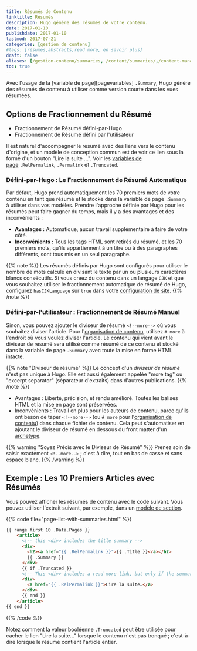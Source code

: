 ```yaml
---
title: Résumés de Contenu
linktitle: Résumés
description: Hugo génère des résumés de votre contenu. 
date: 2017-01-10
publishdate: 2017-01-10
lastmod: 2017-07-21
categories: [gestion de contenu]
#tags: [résumés,abstracts,read more, en savoir plus]
draft: false
aliases: [/gestion-contenu/summaries, /content/summaries/,/content-management/content-summaries/]
toc: true
---
```


Avec l'usage de la [variable de page][pagevariables] `.Summary`, Hugo génère des résumés de contenu à utiliser comme version courte dans les vues résumées.

## Options de Fractionnement du Résumé

* Fractionnement de Résumé défini-par-Hugo
* Fractionnement de Résumé défini par l'utilisateur

Il est naturel d'accompagner le résumé avec des liens vers le contenu d'origine, et un modèle de conception commun est de voir ce lien sous la forme d'un bouton "Lire la suite ...". Voir les [variables de page][pages variables] `.RelPermalink`, `.Permalink` et `.Truncated`.

### Défini-par-Hugo : Le Fractionnement de Résumé Automatique

Par défaut, Hugo prend automatiquement les 70 premiers mots de votre contenu en tant que résumé et le stocke dans la variable de page `.Summary` à utiliser dans vos modèles. Prendre l'approche définie par Hugo pour les résumés peut faire gagner du temps, mais il y a des avantages et des inconvénients :

* **Avantages :** Automatique, aucun travail supplémentaire à faire de votre côté.
* **Inconvénients :** Tous les tags HTML sont retirés du résumé, et les 70 premiers mots, qu'ils appartiennent à un titre ou à des paragraphes différents, sont tous mis en un seul paragraphe.

{{% note %}}
Les résumés définis par Hugo sont configurés pour utiliser le nombre de mots calculé en divisant le texte par un ou plusieurs caractères blancs consécutifs. Si vous créez du contenu dans un langage `CJK` et que vous souhaitez utiliser le fractionnement automatique de résumé de Hugo, configurez `hasCJKLanguage` sur  `true` dans votre [configuration de site][config].
{{% /note %}}

### Défini-par-l'utilisateur : Fractionnement de Résumé Manuel

Sinon, vous pouvez ajouter le diviseur de résumé <code>&#60;&#33;&#45;&#45;more&#45;&#45;&#62;</code> où vous souhaitez diviser l'article. Pour l'[organisation de contenu][org], utilisez `# more` à l'endroit où vous voulez diviser l'article. Le contenu qui vient avant le diviseur de résumé sera utilisé comme résumé de ce contenu et stocké dans la variable de page `.Summary` avec toute la mise en forme HTML intacte.

{{% note "Diviseur de résumé" %}}
Le concept d'un *diviseur de résumé* n'est pas unique à Hugo. Elle est aussi également appelée "more tag" ou "excerpt separator" (séparateur d'extraits) dans d'autres publications.
{{% /note %}}

* Avantages : Liberté, précision, et rendu amélioré. Toutes les balises HTML et la mise en page sont préservées.
* Inconvénients : Travail en plus pour les auteurs de contenu, parce qu'ils ont beson de taper <code>&#60;&#33;&#45;&#45;more&#45;&#45;&#62;</code> (ou `# more` pour l'[organisation de contentu][org]) dans chaque fichier de contenu. Cela peut s'automatiser en ajoutant le diviseur de résumé en dessous du front matter d'un [archetype](/content-management/archetypes/).

{{% warning "Soyez Précis avec le Diviseur de Résumé" %}}
Prenez soin de saisir exactement <code>&#60;&#33;&#45;&#45;more&#45;&#45;&#62;</code> ; c'est à dire, tout en bas de casse et sans espace blanc.
{{% /warning %}}

## Exemple : Les 10 Premiers Articles avec Résumés

Vous pouvez afficher les résumés de contenu avec le code suivant. Vous pouvez utiliser l'extrait suivant, par exemple, dans un [modèle de section][section template].

{{% code file="page-list-with-summaries.html" %}}
```html
{{ range first 10 .Data.Pages }}
    <article>
      <!-- this <div> includes the title summary -->
      <div>
        <h2><a href="{{ .RelPermalink }}">{{ .Title }}</a></h2>
        {{ .Summary }}
      </div>
      {{ if .Truncated }}
      <!-- This <div> includes a read more link, but only if the summary is truncated... -->
      <div>
        <a href="{{ .RelPermalink }}">Lire la suite…</a>
      </div>
      {{ end }}
    </article>
{{ end }}
```
{{% /code %}}

Notez comment la valeur booléenne `.Truncated` peut être utilisée pour cacher le lien "Lire la suite..." lorsque le contenu n'est pas tronqué ; c'est-à-dire lorsque le résumé contient l'article entier.

[config]: /demarrage/configuration/
[org]: /gestion-contenu/formats/
[pages variables]: /variables/page/
[section template]: /templates/section-templates/